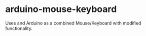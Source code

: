 # arduino-mouse-keyboard
Uses and Arduino as a combined Mouse/Keyboard with modified functionality.
